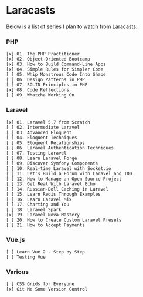 # Laracasts

Below is a list of series I plan to watch from Laracasts:

### PHP

    [x] 01. The PHP Practitioner
    [x] 02. Object-Oriented Bootcamp
    [x] 03. How to Build Command-Line Apps
    [x] 04. Simple Rules for Simpler Code
    [ ] 05. Whip Monstrous Code Into Shape
    [ ] 06. Design Patterns in PHP
    [ ] 07. SOLID Principles in PHP
    [x] 08. Code Reflections
    [ ] 09. Whatcha Working On

    
### Laravel
    
    [x] 01. Laravel 5.7 from Scratch
    [ ] 02. Intermediate Laravel
    [ ] 03. Advanced Eloquent
    [ ] 04. Eloquent Techniques
    [ ] 05. Eloquent Relationships
    [ ] 06. Laravel Authentication Techniques
    [ ] 07. Testing Laravel
    [ ] 08. Learn Laravel Forge
    [ ] 09. Discover Symfony Components
    [ ] 10. Real-time Laravel with Socket.io
    [ ] 11. Let's Build a Forum with Laravel and TDD
    [ ] 12. How to Manage an Open Source Project
    [ ] 13. Get Real With Laravel Echo
    [ ] 14. Russian-Doll Caching in Laravel
    [ ] 15. Learn Redis Through Examples
    [ ] 16. Learn Laravel Mix
    [ ] 17. Charting and You
    [ ] 18. Laravel Spark
    [x] 19. Laravel Nova Mastery
    [ ] 20. How to Create Custom Laravel Presets
    [ ] 21. How to Accept Payments

### Vue.js

    [ ] Learn Vue 2 - Step by Step
    [ ] Testing Vue

### Various

    [ ] CSS Grids for Everyone
    [x] Git Me Some Version Control
